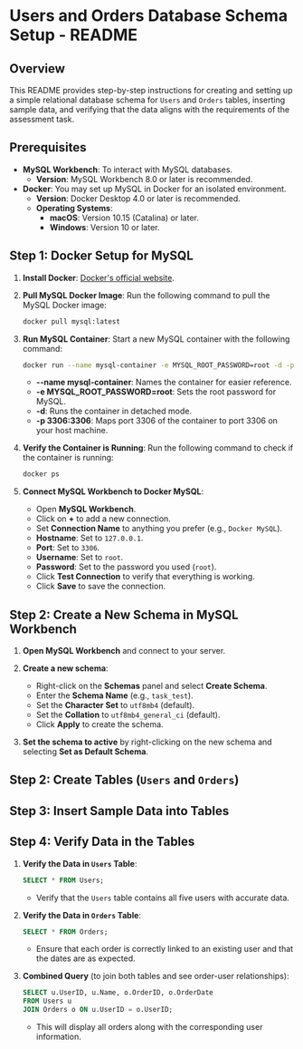 # Users and Orders Database Schema Setup - README

## Overview
This README provides step-by-step instructions for creating and setting up a simple relational database schema for `Users` and `Orders` tables, inserting sample data, and verifying that the data aligns with the requirements of the assessment task.

## Prerequisites

- **MySQL Workbench**: To interact with MySQL databases. 
  - **Version**: MySQL Workbench 8.0 or later is recommended.
- **Docker**: You may set up MySQL in Docker for an isolated environment. 
  - **Version**: Docker Desktop 4.0 or later is recommended.
  - **Operating Systems**: 
    - **macOS**: Version 10.15 (Catalina) or later.
    - **Windows**: Version 10 or later.

## Step 1: Docker Setup for MySQL

   1. **Install Docker**: [Docker's official website](https://www.docker.com/get-started).

   2. **Pull MySQL Docker Image**: Run the following command to pull the MySQL Docker image:
      ```sh
      docker pull mysql:latest
      ```
   3. **Run MySQL Container**: Start a new MySQL container with the following command:
      ```sh
      docker run --name mysql-container -e MYSQL_ROOT_PASSWORD=root -d -p 3306:3306 mysql:latest
      ```
      - **--name mysql-container**: Names the container for easier reference.
      - **-e MYSQL_ROOT_PASSWORD=root**: Sets the root password for MySQL.
      - **-d**: Runs the container in detached mode.
      - **-p 3306:3306**: Maps port 3306 of the container to port 3306 on your host machine.

   4. **Verify the Container is Running**: Run the following command to check if the container is running:
      ```sh
      docker ps
      ```

   5. **Connect MySQL Workbench to Docker MySQL**:
      - Open **MySQL Workbench**.
      - Click on **+** to add a new connection.
      - Set **Connection Name** to anything you prefer (e.g., `Docker MySQL`).
      - **Hostname**: Set to `127.0.0.1`.
      - **Port**: Set to `3306`.
      - **Username**: Set to `root`.
      - **Password**: Set to the password you used (`root`).
      - Click **Test Connection** to verify that everything is working.
      - Click **Save** to save the connection.

## Step 2: Create a New Schema in MySQL Workbench

   1. **Open MySQL Workbench** and connect to your server.

   2. **Create a new schema**:
      - Right-click on the **Schemas** panel and select **Create Schema**.
      - Enter the **Schema Name** (e.g., `task_test`).
      - Set the **Character Set** to `utf8mb4` (default).
      - Set the **Collation** to `utf8mb4_general_ci` (default).
      - Click **Apply** to create the schema.

   3. **Set the schema to active** by right-clicking on the new schema and selecting **Set as Default Schema**.

## Step 2: Create Tables (`Users` and `Orders`)

## Step 3: Insert Sample Data into Tables

## Step 4: Verify Data in the Tables

   1. **Verify the Data in `Users` Table**:
      ```sql
      SELECT * FROM Users;
      ```
      - Verify that the `Users` table contains all five users with accurate data.

   2. **Verify the Data in `Orders` Table**:
      ```sql
      SELECT * FROM Orders;
      ```
      - Ensure that each order is correctly linked to an existing user and that the dates are as expected.

   3. **Combined Query** (to join both tables and see order-user relationships):
      ```sql
      SELECT u.UserID, u.Name, o.OrderID, o.OrderDate
      FROM Users u
      JOIN Orders o ON u.UserID = o.UserID;
      ```
      - This will display all orders along with the corresponding user information.